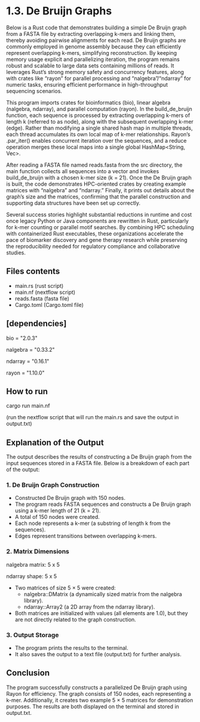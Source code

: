 # 1.3. De Bruijn Graphs

Below is a Rust code that demonstrates building a simple De Bruijn graph from a FASTA file by extracting overlapping k-mers and linking them, thereby avoiding pairwise alignments for each read. De Bruijn graphs are commonly employed in genome assembly because they can efficiently represent overlapping k-mers, simplifying reconstruction. By keeping memory usage explicit and parallelizing iteration, the program remains robust and scalable to large data sets containing millions of reads. It leverages Rust’s strong memory safety and concurrency features, along with crates like “rayon” for parallel processing and “nalgebra”/“ndarray” for numeric tasks, ensuring efficient performance in high-throughput sequencing scenarios.

This program imports crates for bioinformatics (bio), linear algebra (nalgebra, ndarray), and parallel computation (rayon). In the build_de_bruijn function, each sequence is processed by extracting overlapping k-mers of length k (referred to as node), along with the subsequent overlapping k-mer (edge). Rather than modifying a single shared hash map in multiple threads, each thread accumulates its own local map of k-mer relationships. Rayon’s .par_iter() enables concurrent iteration over the sequences, and a reduce operation merges these local maps into a single global HashMap<String, Vec<String>>.

After reading a FASTA file named reads.fasta from the src directory, the main function collects all sequences into a vector and invokes build_de_bruijn with a chosen k-mer size (k = 21). Once the De Bruijn graph is built, the code demonstrates HPC-oriented crates by creating example matrices with “nalgebra” and “ndarray.” Finally, it prints out details about the graph’s size and the matrices, confirming that the parallel construction and supporting data structures have been set up correctly.

Several success stories highlight substantial reductions in runtime and cost once legacy Python or Java components are rewritten in Rust, particularly for k-mer counting or parallel motif searches. By combining HPC scheduling with containerized Rust executables, these organizations accelerate the pace of biomarker discovery and gene therapy research while preserving the reproducibility needed for regulatory compliance and collaborative studies.

## Files contents
* main.rs (rust script)
* main.nf (nextflow script)
* reads.fasta (fasta file)
* Cargo.toml (Cargo.toml file)

## [dependencies]

bio = "2.0.3"

nalgebra = "0.33.2"

ndarray = "0.16.1"

rayon = "1.10.0"

## How to run

cargo run main.nf 

(run the nextflow script that will run the main.rs and save the output in output.txt)

## Explanation of the Output

The output describes the results of constructing a De Bruijn graph from the input sequences stored in a FASTA file. Below is a breakdown of each part of the output:

### 1. De Bruijn Graph Construction

* Constructed De Bruijn graph with 150 nodes.
* The program reads FASTA sequences and constructs a De Bruijn graph using a k-mer length of 21 (k = 21).
* A total of 150 nodes were created.
* Each node represents a k-mer (a substring of length k from the sequences).
* Edges represent transitions between overlapping k-mers.

### 2. Matrix Dimensions

nalgebra matrix: 5 x 5

ndarray shape: 5 x 5

* Two matrices of size 5 × 5 were created:
  * nalgebra::DMatrix (a dynamically sized matrix from the nalgebra library).
  * ndarray::Array2 (a 2D array from the ndarray library).
* Both matrices are initialized with values (all elements are 1.0), but they are not directly related to the graph construction.

### 3. Output Storage

* The program prints the results to the terminal.
* It also saves the output to a text file (output.txt) for further analysis.

## Conclusion

The program successfully constructs a parallelized De Bruijn graph using Rayon for efficiency. The graph consists of 150 nodes, each representing a k-mer. Additionally, it creates two example 5 × 5 matrices for demonstration purposes. The results are both displayed on the terminal and stored in output.txt.


